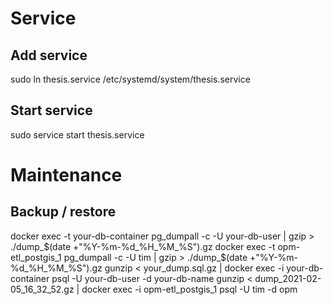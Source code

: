 # Service
## Add service
sudo ln thesis.service /etc/systemd/system/thesis.service 
 
## Start service
 sudo service start thesis.service
 
 
# Maintenance
## Backup / restore
docker exec -t your-db-container pg_dumpall -c -U your-db-user | gzip > ./dump_$(date +"%Y-%m-%d_%H_%M_%S").gz
docker exec -t opm-etl_postgis_1  pg_dumpall -c -U tim | gzip > ./dump_$(date +"%Y-%m-%d_%H_%M_%S").gz
gunzip < your_dump.sql.gz | docker exec -i your-db-container psql -U your-db-user -d your-db-name
gunzip < dump_2021-02-05_16_32_52.gz | docker exec -i opm-etl_postgis_1  psql -U tim -d opm
